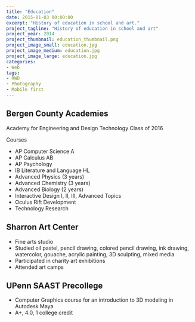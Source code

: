 ```yaml
---
title: "Education"
date: 2015-01-03 00:00:00
excerpt: "History of education in school and art."
project_tagline: "History of education in school and art"
project_year: 2014
project_thumbnail: education_thumbnail.png
project_image_small: education.jpg
project_image_medium: education.jpg
project_image_large: education.jpg
categories:
- Web
tags:
- RWD
- Photography
- Mobile first
---
```


## Bergen County Academies

Academy for Engineering and Design Technology
Class of 2016

Courses

- AP Computer Science A
- AP Calculus AB 
- AP Psychology
- IB Literature and Language HL
- Advanced Physics (3 years)
- Advanced Chemistry (3 years)
- Advanced Biology (2 years)
- Interactive Design I, II, III, Advanced Topics
- Oculus Rift Development
- Technology Research

## Sharron Art Center

- Fine arts studio
- Studied oil pastel, pencil drawing, colored pencil drawing, ink drawing, watercolor, gouache, acrylic painting, 3D sculpting, mixed media
- Participated in charity art exhibitions
- Attended art camps

## UPenn SAAST Precollege

- Computer Graphics course for an introduction to 3D modeling in Autodesk Maya
- A+, 4.0, 1 college credit